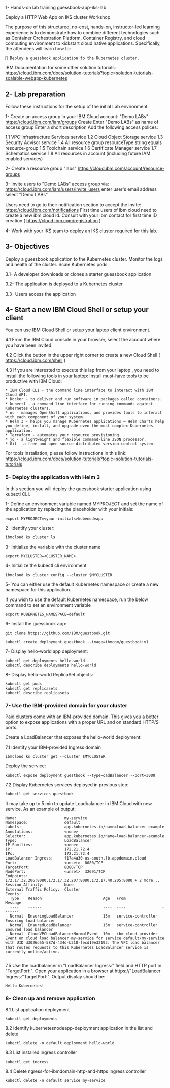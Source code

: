  1- Hands-on lab training guessbook-app-iks-lab

Deploy a HTTP Web App on IKS cluster Workshop 

The purpose of this structured, no-cost, hands-on, instructor-led learning 
experience is to demonstrate how to combine different technologies such 
as Container Orchestration Platform, Container Registry, and cloud 
computing environment to kickstart cloud native applications. Specifically, 
the attendees will learn how to: 

     Deploy a guessbook application to the Kubernetes cluster.

IBM Documentation for some other solution tutorials:
https://cloud.ibm.com/docs/solution-tutorials?topic=solution-tutorials-scalable-webapp-kubernetes

## 2- Lab preparation
Follow these instructions for the setup of the initial Lab environment.

1- Create an access group in your IBM Cloud account: "Demo LABs"
https://cloud.ibm.com/iam/groups
Create
Enter "Demo LABs" as name of access group
Enter a short description
Add the following access polices:
	
1.1 VPC Infrastructure Services service
1.2 Cloud Object Storage service
1.3 Security Advisor service
1.4 All resource group
    resourceType string equals resource-group
1.5 Toolchain service
1.6 Certificate Manager service
1.7 Schematics service
1.8 All resources in account (including future IAM enabled services)

2- Create a resource group "labs"
https://cloud.ibm.com/account/resource-groups

3- Invite users to "Demo LABs" access group via:
https://cloud.ibm.com/iam/users/invite_users
enter user's email address
select "Demo LABs"

Users need to go to their notification section to accept the invite:
https://cloud.ibm.com/notifications
First time users of ibm cloud need to create a new ibm cloud id. Consult with your ibm contact for first time ID creation ( https://cloud.ibm.com/registration ) 

4- Work with your IKS team to deploy an IKS cluster required for this lab.

## 3- Objectives

Deploy a guessbook application to the Kubernetes cluster.
Monitor the logs and health of the cluster.
Scale Kubernetes pods.

3.1- A developer downloads or clones a starter guessbook application

3.2- The application is deployed to a Kubernetes cluster

3.3- Users access the application


## 4- Start a new IBM Cloud Shell or setup your client
You can use IBM Cloud Shell or setup your laptop client environment.

4.1 From the IBM Cloud console in your browser, select the account where you have been invited.

4.2 Click the button in the upper right corner to create a new Cloud Shell ( https://cloud.ibm.com/shell )

4.3 If you are interested to execute this lap from your laptop , you need to install the following tools in your laptop:
Install must-have tools to be productive with IBM Cloud:

    * IBM Cloud CLI - the command line interface to interact with IBM Cloud API.
    * Docker - to deliver and run software in packages called containers.
    * kubectl - a command line interface for running commands against Kubernetes clusters.
    * oc - manages OpenShift applications, and provides tools to interact with each component of your system.
    * Helm 3 - helps you manage Kubernetes applications — Helm Charts help you define, install, and upgrade even the most complex Kubernetes application.
    * Terraform - automates your resource provisioning.
    * jq - a lightweight and flexible command-line JSON processor.
    * Git - a free and open source distributed version control system.

For tools installation, please follow instructions in this link: https://cloud.ibm.com/docs/solution-tutorials?topic=solution-tutorials-tutorials


### 5- Deploy the application with Helm 3
In this section you will deploy the guessbook starter application using kubectl CLI. 

1- Define an environment variable named MYPROJECT and set the name of the application by replacing the placeholder with your initials:
```
export MYPROJECT=<your-initials>kubenodeapp
```
2- Identify your cluster:
```
ibmcloud ks cluster ls
```

3- Initialize the variable with the cluster name

```
export MYCLUSTER=<CLUSTER_NAME>
```

4- Initialize the kubectl cli environment
```
ibmcloud ks cluster config --cluster $MYCLUSTER
```

5- You can either use the default Kubernetes namespace or create a new namespace for this application.

If you wish to use the default Kubernetes namespace, run the below command to set an environment variable
```
export KUBERNETES_NAMESPACE=default
```

6- Install the guessbook app:
```
git clone https://github.com/IBM/guestbook.git
```
```
kubectl create deployment guestbook --image=ibmcom/guestbook:v1

```
7- Display hello-world app deployment:
```
kubectl get deployments hello-world
kubectl describe deployments hello-world
```

8- Display hello-world ReplicaSet objects:
```
kubectl get pods
kubectl get replicasets
kubectl describe replicasets
```

### 7-  Use the IBM-provided domain for your cluster
Paid clusters come with an IBM-provided domain. This gives you a better option to expose applications with a proper URL and on standard HTTP/S ports.

Create a LoadBalancer that exposes the hello-world deployment:

7.1 Identify your IBM-provided Ingress domain
```
ibmcloud ks cluster get --cluster $MYCLUSTER
```
Deploy the service:
```
kubectl expose deployment guestbook --type=oadBalancer --port=3000

```

7.2 Display Kubernetes services deployed in previous step:
```
kubectl get services guestbook
```
It may take up to 5 min to update Loadbalancer in IBM Cloud with new service. As an example of output:
```
Name:                     my-service
Namespace:                default
Labels:                   app.kubernetes.io/name=load-balancer-example
Annotations:              <none>
Selector:                 app.kubernetes.io/name=load-balancer-example
Type:                     LoadBalancer
IP Families:              <none>
IP:                       172.21.72.4
IPs:                      172.21.72.4
LoadBalancer Ingress:     f17a4a30-us-south.lb.appdomain.cloud
Port:                     <unset>  8080/TCP
TargetPort:               8080/TCP
NodePort:                 <unset>  32691/TCP
Endpoints:                172.17.32.206:8080,172.17.32.207:8080,172.17.40.205:8080 + 2 more...
Session Affinity:         None
External Traffic Policy:  Cluster
Events:
  Type    Reason                           Age   From                Message
  ----    ------                           ----  ----                -------
  Normal  EnsuringLoadBalancer             15m   service-controller  Ensuring load balancer
  Normal  EnsuredLoadBalancer              15m   service-controller  Ensured load balancer
  Normal  CloudVPCLoadBalancerNormalEvent  10m   ibm-cloud-provider  Event on cloud load balancer my-service for service default/my-service with UID d3026d55-587d-434d-b318-fecd19e32193: The VPC load balancer that routes requests to this Kubernetes LoadBalancer service is currently online/active.
  
```
7.5 Use the loadbalancer in "LoadBalancer Ingress:" field and HTTP port in "TargetPort:". Open your application in a browser at https://"LoadBalancer Ingress:"TargetPort:". Output display should be:
```
Hello Kubernetes!
```

### 8-  Clean up and remove application
	
8.1 List application deployment
```
kubectl get deployments
```
	
8.2 Identify kubernetesnodeapp-deployment application in the list and delete
```
kubectl delete -n default deployment hello-world 
```
	
8.3 List installed ingress controller 
```
kubectl get ingress
```
	
8.4 Delete ngress-for-ibmdomain-http-and-https Ingress controller 
```
kubectl delete -n default service my-service  
```
	

